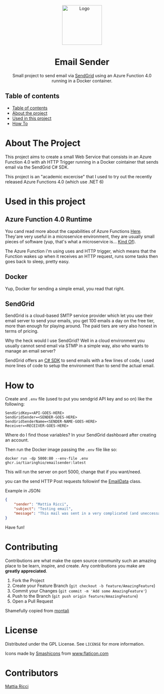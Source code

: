 <!-- PROJECT LOGO -->
  <br />
    <p align="center">
    <img src="https://cdn-icons.flaticon.com/png/512/2374/premium/2374449.png?token=exp=1644599697~hmac=b1cb021bd17305272ca928c478e3d054" alt="Logo" width="130" height="130">
  </a>
  <h1 align="center">Email Sender</h1>
  <p align="center">
    Small project to send email via <a href="https://sendgrid.com/" >SendGrid</a> using an Azure Function 4.0 running in a Docker container.
  </p>

## Table of contents

- [Table of contents](#table-of-contents)
- [About the project](#about-the-project)
- [Used in this project](#used-in-this-project)
- [How To](#how-to)

# About The Project

This project aims to create a small Web Service that consists in an Azure Function 4.0 with ah HTTP Trigger running in a Docker cointainer that sends email via the SendGrid C# SDK.

This project is an "academic excercise" that I used to try out the recently released Azure Functions 4.0 (which use .NET 6)

# Used in this project

## Azure Function 4.0 Runtime

You cand read more about the capabilities of Azure Functions [Here](https://techcommunity.microsoft.com/t5/apps-on-azure-blog/azure-functions-4-0-and-net-6-support-are-now-generally/ba-p/2933245). They'are very useful in a microservice environment, they are usually small pieces of software (yup, that's what a microservice is... [Kind Of](https://microservices.io/)).

The Azure Function i'm using uses and HTTP trigger, which means that the Function wakes up when it receives an HTTP request, runs some tasks then goes back to sleep, pretty easy.

## Docker

Yup, Docker for sending a simple email, you read that right.

## **SendGrid**

SendGrid is a cloud-based SMTP service provider which let you use their email server to send your emails, you get 100 emails a day on the free tier, more than enough for playing around. The paid tiers are very also honest in terms of pricing.

Why the heck would I use SendGrid? Well in a cloud environment you usually cannot send email via STMP in a simple way, also who wants to manage an email server?

SendGrid offers an [C# SDK](https://github.com/sendgrid/sendgrid-csharp) to send emails with a few lines of code, I used more lines of code to setup the environment than to send the actual email.

# **How to**

Create and `.env` file (used to put you sendgrid API key and so on) like the following:

```dosini
SendGridKey=<API-GOES-HERE>
SendGridSender=<SENDER-GOES-HERE>
SendGridSenderName=<SENDER-NAME-GOES-HERE>
Receiver=<RECEIVER-GOES-HERE>
```

Where do I find those variables? In your SendGrid dashboard after creating an account.

Then run the Docker image passing the `.env` file like so:

```docker
docker run -dp 5000:80 --env-file .env ghcr.io/tiaringhio/emailsender:latest
```

This will run the server on port 5000, change that if you want/need.

you can the send HTTP Post requests followinf the [EmailData](./EmailSender/EmailData.cs) class.

Example in JSON:

```JSON
{
    "sender": "Mattia Ricci",
    "subject": "Testing email",
    "message": "This mail was sent in a very complicated (and uneccessary) way"
}
```

Have fun!

# Contributing

Contributions are what make the open source community such an amazing place to be learn, inspire, and create. Any contributions you make are **greatly appreciated**.

1. Fork the Project
2. Create your Feature Branch (`git checkout -b feature/AmazingFeature`)
3. Commit your Changes (`git commit -m 'Add some AmazingFeature'`)
4. Push to the Branch (`git push origin feature/AmazingFeature`)
5. Open a Pull Request

Shamefully copied from [montali](https://github.com/montali)

# License

Distributed under the GPL License. See `LICENSE` for more information.

Icons made by <a href="https://www.flaticon.com/authors/smashicons" title="Smashicons">Smashicons</a> from <a href="https://www.flaticon.com/" title="Flaticon">www.flaticon.com</a>

# Contributors

[Mattia Ricci](https://mattiaricci.it)
